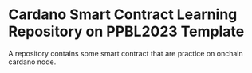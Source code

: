 # Cardano Smart Contract Learning Repository on PPBL2023 Template

A repository contains some smart contract that are practice on onchain cardano node. 
